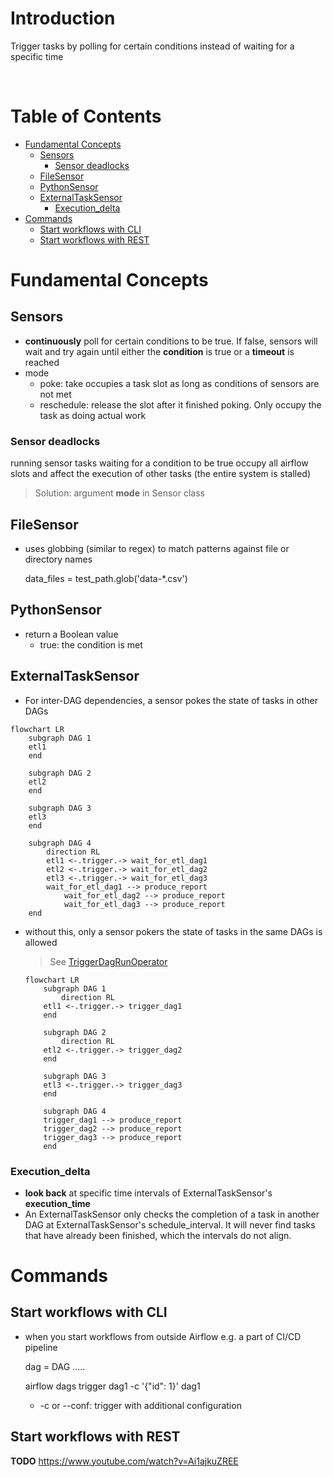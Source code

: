<!-- omit in toc -->
# Introduction
Trigger tasks by polling for certain conditions instead of waiting for a specific time 

<br />

<!-- omit in toc -->
# Table of Contents
- [Fundamental Concepts](#fundamental-concepts)
  - [Sensors](#sensors)
    - [Sensor deadlocks](#sensor-deadlocks)
  - [FileSensor](#filesensor)
  - [PythonSensor](#pythonsensor)
  - [ExternalTaskSensor](#externaltasksensor)
    - [Execution_delta](#execution_delta)
- [Commands](#commands)
  - [Start workflows with CLI](#start-workflows-with-cli)
  - [Start workflows with REST](#start-workflows-with-rest)

# Fundamental Concepts

## Sensors
* **continuously** poll for certain conditions to be true. If false, sensors will wait and try again until either the **condition** is true or a **timeout** is reached
* mode 
  * poke: take occupies a task slot as long as conditions of sensors are not met
  * reschedule: release the slot after it finished poking. Only occupy the task as doing actual work

### Sensor deadlocks
running sensor tasks waiting for a condition to be true occupy all airflow slots and affect the execution of other tasks (the entire system is stalled)

> Solution: argument **mode** in Sensor class


## FileSensor
* uses globbing (similar to regex) to match patterns against file or directory names
    
    data_files = test_path.glob('data-*.csv')


## PythonSensor
* return a Boolean value
  * true: the condition is met


## ExternalTaskSensor
* For inter-DAG dependencies, a sensor pokes the state of tasks in other DAGs

```mermaid
flowchart LR
    subgraph DAG 1
    etl1 
    end

    subgraph DAG 2
    etl2 
    end

    subgraph DAG 3
    etl3 
    end

    subgraph DAG 4 
        direction RL
        etl1 <-.trigger.-> wait_for_etl_dag1
        etl2 <-.trigger.-> wait_for_etl_dag2
        etl3 <-.trigger.-> wait_for_etl_dag3
        wait_for_etl_dag1 --> produce_report
            wait_for_etl_dag2 --> produce_report
            wait_for_etl_dag3 --> produce_report
    end

```

  * without this, only a sensor pokers the state of tasks in the same DAGs is allowed 
    > See [TriggerDagRunOperator](../Operator/README.md)

    ```mermaid
    flowchart LR
        subgraph DAG 1
            direction RL
        etl1 <-.trigger.-> trigger_dag1
        end

        subgraph DAG 2 
            direction RL
        etl2 <-.trigger.-> trigger_dag2
        end

        subgraph DAG 3
        etl3 <-.trigger.-> trigger_dag3
        end

        subgraph DAG 4
        trigger_dag1 --> produce_report
        trigger_dag2 --> produce_report
        trigger_dag3 --> produce_report
        end
    
    ```
### Execution_delta
* **look back** at specific time intervals of ExternalTaskSensor's **execution_time**
* An ExternalTaskSensor only checks the completion of a task in another DAG at ExternalTaskSensor's schedule_interval. It will never find tasks that have already been finished, which the intervals do not align.




# Commands
## Start workflows with CLI
* when you start workflows from outside Airflow e.g. a part of CI/CD pipeline
    
    dag = DAG .....




    airflow dags trigger dag1 -c '{"id": 1}' dag1

    * -c or --conf: trigger with additional configuration



## Start workflows with REST
**TODO**
https://www.youtube.com/watch?v=Ai1ajkuZREE
